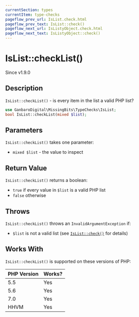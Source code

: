 ```yaml
---
currentSection: types
currentItem: type-checks
pageflow_prev_url: IsList.check.html
pageflow_prev_text: IsList::check()
pageflow_next_url: IsListyObject.check.html
pageflow_next_text: IsListyObject::check()
---
```


# IsList::checkList()

<div class="callout info" markdown="1">
Since v1.9.0
</div>

## Description

`IsList::checkList()` - is every item in the list a valid PHP list?

```php
use GanbaroDigital\MissingBits\TypeChecks\IsList;
bool IsList::checkList(mixed $list);
```

## Parameters

`IsList::checkList()` takes one parameter:

* `mixed $list` - the value to inspect

## Return Value

`IsList::checkList()` returns a boolean:

* `true` if every value in `$list` is a valid PHP list
* `false` otherwise

## Throws

`IsList::checkList()` throws an `InvalidArgumentException` if:

* `$list` is not a valid list (see [`IsList::check()`](IsList.check.html) for details)

## Works With

`IsList::checkList()` is supported on these versions of PHP:

PHP Version | Works?
------------|-------
5.5 | Yes
5.6 | Yes
7.0 | Yes
HHVM | Yes
